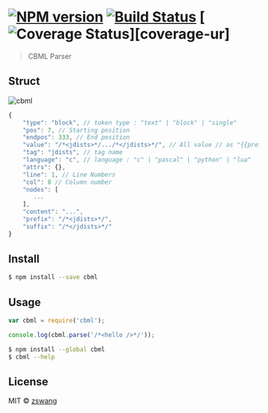 #  [![NPM version][npm-image]][npm-url] [![Build Status][travis-image]][travis-url] [![Coverage Status][coverage-image]][coverage-ur]

> CBML Parser

## Struct

![cbml](https://cloud.githubusercontent.com/assets/536587/8889268/b5f8a5aa-3305-11e5-8f3d-6af1ccbf1474.png)

```js
{
    "type": "block", // token type : "text" | "block" | "single"
    "pos": 7, // Starting position
    "endpos": 333, // End position
    "value": "/*<jdists>*/.../*</jdists>*/", // All value // as "{{prefix}}" + "{{content}}" + "{{suffix}}"
    "tag": "jdists", // tag name
    "language": "c", // language : "c" | "pascal" | "python" | "lua"
    "attrs": {},
	"line": 1, // Line Numbers
	"col": 8 // Column number
    "nodes": [
       ...
    ],
	"content": "...",
	"prefix": "/*<jdists>*/",
	"suffix": "/*</jdists>*/"
}
```

## Install

```sh
$ npm install --save cbml
```

## Usage

```js
var cbml = require('cbml');

console.log(cbml.parse('/*<hello />*/'));
```

```sh
$ npm install --global cbml
$ cbml --help
```

## License

MIT © [zswang](http://weibo.com/zswang)

[npm-url]: https://npmjs.org/package/cbml
[npm-image]: https://badge.fury.io/js/cbml.svg
[travis-url]: https://travis-ci.org/cbml/cbmljs
[travis-image]: https://travis-ci.org/cbml/cbmljs.svg?branch=master
[coverage-url]: https://coveralls.io/github/zswang/jdists?branch=master
[coverage-image]: https://coveralls.io/repos/zswang/jdists/badge.svg?branch=master&service=github
